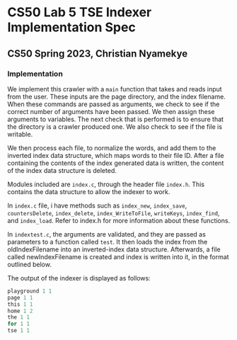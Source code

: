 # CS50 Lab 5 TSE Indexer Implementation Spec
## CS50 Spring 2023, Christian Nyamekye

### Implementation

We implement this crawler with a `main` function that takes and reads input from the user. These inputs are the page directory, and the index filename. When these commands are passed as arguments, we check to see if the correct number of arguments have been passed. We then assign these arguments to variables. The next check that is performed is to ensure that the directory is a crawler produced one. We also check to see if the file is writable. 

We then process each file, to normalize the words, and add them to the inverted index data structure, which maps words to their file ID. After a file containing the contents of the index generated data is written, the content of the index data structure is deleted.

Modules included are `index.c`, through the header file `index.h`. This contains the data structure to allow the indexer to work.

In `index.c` file, i have methods such as `index_new`, `index_save`, `countersDelete`, `index_delete`, `index_WriteToFile`, `writeKeys`, `index_find`, and `index_load`. Refer to index.h for more information about these functions.

In `indextest.c`, the arguments are validated, and they are passed as parameters to a function called `test`. It then loads the index from the oldIndexFilename into an inverted-index data structure. Afterwards, a file called newIndexFilename is created and index is written into it, in the format outlined below.

The output of the indexer is displayed as follows:

```c
playground 1 1
page 1 1
this 1 1
home 1 2
the 1 1
for 1 1
tse 1 1
```
